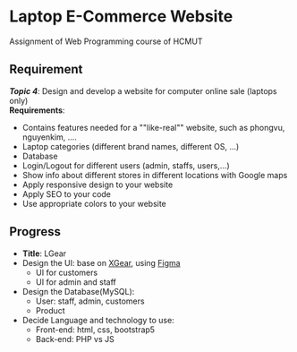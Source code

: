 # Laptop E-Commerce Website
Assignment of Web Programming course of HCMUT 

## Requirement
**_Topic 4_**: Design and develop a website for computer online sale (laptops only)  
**Requirements**:
- Contains features needed for a ""like-real"" website, such as phongvu, nguyenkim, ....
- Laptop categories (different brand names, different OS, ...)
- Database
- Login/Logout for different users (admin, staffs, users,...)
- Show info about different stores in different locations with Google maps
- Apply responsive design to your website
- Apply SEO to your code
- Use appropriate colors to your website

## Progress
- **Title**: LGear
- Design the UI: base on [XGear](https://thenewxgear.com), using [Figma](https://www.figma.com/file/INifeZQLxd4BjNWoLP9u3A/WebAssignment?node-id=0%3A1)
    - UI for customers
    - UI for admin and staff 
- Design the Database(MySQL):
    - User: staff, admin, customers
    - Product
- Decide Language and technology to use: 
    - Front-end: html, css, bootstrap5
    - Back-end: PHP vs JS
